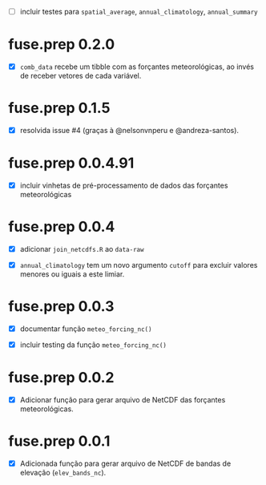 
- [ ] incluir testes para `spatial_average`, `annual_climatology`, `annual_summary`

# fuse.prep 0.2.0

- [x] `comb_data` recebe um tibble com as forçantes meteorológicas, ao invés
de receber vetores de cada variável.

# fuse.prep 0.1.5

- [x] resolvida issue #4  (graças à @nelsonvnperu e @andreza-santos). 

# fuse.prep 0.0.4.91

- [x] incluir vinhetas de pré-processamento de dados das forçantes meteorológicas


# fuse.prep 0.0.4

- [x] adicionar `join_netcdfs.R` ao `data-raw`

- [x] `annual_climatology` tem um novo argumento `cutoff` para excluir valores
menores ou iguais a este limiar.

# fuse.prep 0.0.3

- [x] documentar função `meteo_forcing_nc()`

- [x] incluir testing da função `meteo_forcing_nc()`

# fuse.prep 0.0.2

- [x] Adicionar função para gerar arquivo de NetCDF das forçantes meteorológicas.

# fuse.prep 0.0.1

- [x] Adicionada função para gerar arquivo de NetCDF de bandas de elevação 
(`elev_bands_nc`).
